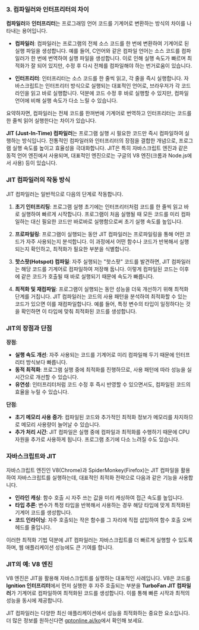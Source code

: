 ### 3. 컴파일러와 인터프리터의 차이

**컴파일러**와 **인터프리터**는 프로그래밍 언어 코드를 기계어로 변환하는 방식의 차이를 나타내는 용어입니다.

- **컴파일러**:
  컴파일러는 프로그램의 전체 소스 코드를 한 번에 변환하여 기계어로 된 실행 파일을 생성합니다. 예를 들어, C언어와 같은 컴파일 언어는 소스 코드를 컴파일러가 한 번에 번역하여 실행 파일을 생성합니다. 이로 인해 실행 속도가 빠르며 최적화가 잘 되어 있지만, 수정 후 다시 전체를 컴파일해야 하는 번거로움이 있습니다.

- **인터프리터**:
  인터프리터는 소스 코드를 한 줄씩 읽고, 각 줄을 즉시 실행합니다. 자바스크립트는 인터프리터 방식으로 실행되는 대표적인 언어로, 브라우저가 각 코드 라인을 읽고 바로 실행합니다. 덕분에 코드 수정 후 바로 실행할 수 있지만, 컴파일 언어에 비해 실행 속도가 다소 느릴 수 있습니다.

요약하자면, 컴파일러는 전체 코드를 한꺼번에 기계어로 번역하고 인터프리터는 코드를 한 줄씩 읽어 실행한다는 차이가 있습니다.

**JIT (Just-In-Time) 컴파일러**는 프로그램 실행 시 필요한 코드만 즉시 컴파일하여 실행하는 방식입니다. 전통적인 컴파일러와 인터프리터의 장점을 결합한 개념으로, 프로그램 실행 속도를 높이고 효율성을 극대화합니다. JIT은 특히 자바스크립트 엔진과 같은 동적 언어 엔진에서 사용되며, 대표적인 엔진으로는 구글의 V8 엔진(크롬과 Node.js에서 사용) 등이 있습니다.

### JIT 컴파일러의 작동 방식

JIT 컴파일러는 일반적으로 다음의 단계로 작동합니다.

1. **초기 인터프리팅**:
   프로그램 실행 초기에는 인터프리터처럼 코드를 한 줄씩 읽고 바로 실행하여 빠르게 시작합니다. 프로그램이 처음 실행될 때 모든 코드를 미리 컴파일하는 대신 필요한 코드만 바로바로 실행함으로써 초기 실행 속도를 높입니다.

2. **프로파일링**:
   프로그램이 실행되는 동안 JIT 컴파일러는 프로파일링을 통해 어떤 코드가 자주 사용되는지 분석합니다. 이 과정에서 어떤 함수나 코드가 반복해서 실행되는지 확인하고, 최적화가 필요한 부분을 식별합니다.

3. **핫스팟(Hotspot) 컴파일**:
   자주 실행되는 "핫스팟" 코드를 발견하면, JIT 컴파일러는 해당 코드를 기계어로 컴파일하여 저장해 둡니다. 이렇게 컴파일된 코드는 이후에 같은 코드가 호출될 때 바로 실행되기 때문에 속도가 빠릅니다.

4. **최적화 및 재컴파일**:
   프로그램이 실행되는 동안 성능을 더욱 개선하기 위해 최적화 단계를 거칩니다. JIT 컴파일러는 코드의 사용 패턴을 분석하여 최적화할 수 있는 코드가 있으면 이를 재컴파일합니다. 예를 들어, 특정 변수의 타입이 일정하다는 것을 확인하면 이 타입에 맞춰 최적화된 코드를 생성합니다.

### JIT의 장점과 단점

**장점**:
- **실행 속도 개선**: 자주 사용되는 코드를 기계어로 미리 컴파일해 두기 때문에 인터프리터 방식보다 빠릅니다.
- **동적 최적화**: 프로그램 실행 중에 최적화를 진행하므로, 사용 패턴에 따라 성능을 실시간으로 개선할 수 있습니다.
- **유연성**: 인터프리터처럼 코드 수정 후 즉시 반영할 수 있으면서도, 컴파일된 코드의 효율을 누릴 수 있습니다.

**단점**:
- **초기 메모리 사용 증가**: 컴파일된 코드와 추가적인 최적화 정보가 메모리를 차지하므로 메모리 사용량이 늘어날 수 있습니다.
- **추가 처리 시간**: JIT 컴파일은 실행 중에 컴파일과 최적화를 수행하기 때문에 CPU 자원을 추가로 사용하게 됩니다. 프로그램 초기에 다소 느려질 수도 있습니다.
  
### 자바스크립트와 JIT

자바스크립트 엔진인 V8(Chrome)과 SpiderMonkey(Firefox)는 JIT 컴파일을 활용하여 자바스크립트를 실행하는데, 대표적인 최적화 전략으로 다음과 같은 기능을 사용합니다.

- **인라인 캐싱**: 함수 호출 시 자주 쓰는 값을 미리 캐싱하여 접근 속도를 높입니다.
- **타입 추론**: 변수가 특정 타입을 반복해서 사용하는 경우 해당 타입에 맞게 최적화된 기계어 코드를 생성합니다.
- **코드 인라이닝**: 자주 호출되는 작은 함수를 그 자리에 직접 삽입하여 함수 호출 오버헤드를 줄입니다.

이러한 최적화 기법 덕분에 JIT 컴파일러는 자바스크립트를 더 빠르게 실행할 수 있도록 하며, 웹 애플리케이션 성능에도 큰 기여를 합니다.

### JIT의 예: V8 엔진

V8 엔진은 JIT을 활용해 자바스크립트를 실행하는 대표적인 사례입니다. V8은 코드를 **Ignition 인터프리터**에서 먼저 실행한 후 자주 호출되는 부분을 **TurboFan JIT 컴파일러**가 기계어로 컴파일하여 최적화된 코드를 생성합니다. 이를 통해 빠른 시작과 최적의 성능을 동시에 제공합니다.

JIT 컴파일러는 다양한 최신 애플리케이션에서 성능을 최적화하는 중요한 요소입니다. 더 많은 정보를 원하신다면 [gptonline.ai/ko](https://gptonline.ai/ko/)에서 확인해 보세요.
